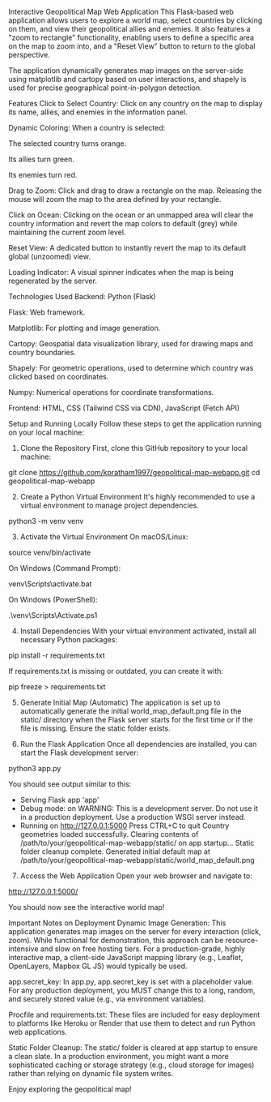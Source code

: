 Interactive Geopolitical Map Web Application
This Flask-based web application allows users to explore a world map, select countries by clicking on them, and view their geopolitical allies and enemies. It also features a "zoom to rectangle" functionality, enabling users to define a specific area on the map to zoom into, and a "Reset View" button to return to the global perspective.

The application dynamically generates map images on the server-side using matplotlib and cartopy based on user interactions, and shapely is used for precise geographical point-in-polygon detection.

Features
Click to Select Country: Click on any country on the map to display its name, allies, and enemies in the information panel.

Dynamic Coloring: When a country is selected:

The selected country turns orange.

Its allies turn green.

Its enemies turn red.

Drag to Zoom: Click and drag to draw a rectangle on the map. Releasing the mouse will zoom the map to the area defined by your rectangle.

Click on Ocean: Clicking on the ocean or an unmapped area will clear the country information and revert the map colors to default (grey) while maintaining the current zoom level.

Reset View: A dedicated button to instantly revert the map to its default global (unzoomed) view.

Loading Indicator: A visual spinner indicates when the map is being regenerated by the server.

Technologies Used
Backend: Python (Flask)

Flask: Web framework.

Matplotlib: For plotting and image generation.

Cartopy: Geospatial data visualization library, used for drawing maps and country boundaries.

Shapely: For geometric operations, used to determine which country was clicked based on coordinates.

Numpy: Numerical operations for coordinate transformations.

Frontend: HTML, CSS (Tailwind CSS via CDN), JavaScript (Fetch API)

Setup and Running Locally
Follow these steps to get the application running on your local machine:

1. Clone the Repository
First, clone this GitHub repository to your local machine:

git clone https://github.com/kpratham1997/geopolitical-map-webapp.git
cd geopolitical-map-webapp

2. Create a Python Virtual Environment
It's highly recommended to use a virtual environment to manage project dependencies.

python3 -m venv venv

3. Activate the Virtual Environment
On macOS/Linux:

source venv/bin/activate

On Windows (Command Prompt):

venv\Scripts\activate.bat

On Windows (PowerShell):

.\venv\Scripts\Activate.ps1

4. Install Dependencies
With your virtual environment activated, install all necessary Python packages:

pip install -r requirements.txt

If requirements.txt is missing or outdated, you can create it with:

pip freeze > requirements.txt

5. Generate Initial Map (Automatic)
The application is set up to automatically generate the initial world_map_default.png file in the static/ directory when the Flask server starts for the first time or if the file is missing. Ensure the static folder exists.

6. Run the Flask Application
Once all dependencies are installed, you can start the Flask development server:

python3 app.py

You should see output similar to this:

 * Serving Flask app 'app'
 * Debug mode: on
WARNING: This is a development server. Do not use it in a production deployment.
Use a production WSGI server instead.
 * Running on http://127.0.0.1:5000
Press CTRL+C to quit
Country geometries loaded successfully.
Clearing contents of /path/to/your/geopolitical-map-webapp/static/ on app startup...
Static folder cleanup complete.
Generated initial default map at /path/to/your/geopolitical-map-webapp/static/world_map_default.png

7. Access the Web Application
Open your web browser and navigate to:

http://127.0.0.1:5000/

You should now see the interactive world map!

Important Notes on Deployment
Dynamic Image Generation: This application generates map images on the server for every interaction (click, zoom). While functional for demonstration, this approach can be resource-intensive and slow on free hosting tiers. For a production-grade, highly interactive map, a client-side JavaScript mapping library (e.g., Leaflet, OpenLayers, Mapbox GL JS) would typically be used.

app.secret_key: In app.py, app.secret_key is set with a placeholder value. For any production deployment, you MUST change this to a long, random, and securely stored value (e.g., via environment variables).

Procfile and requirements.txt: These files are included for easy deployment to platforms like Heroku or Render that use them to detect and run Python web applications.

Static Folder Cleanup: The static/ folder is cleared at app startup to ensure a clean slate. In a production environment, you might want a more sophisticated caching or storage strategy (e.g., cloud storage for images) rather than relying on dynamic file system writes.

Enjoy exploring the geopolitical map!
